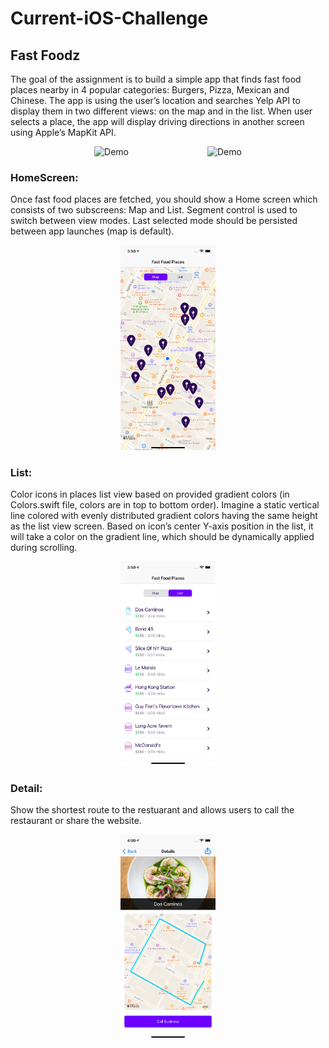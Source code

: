 # Current-iOS-Challenge
## Fast Foodz

The goal of the assignment is to build a simple app that finds fast food places nearby in 4 popular categories: Burgers, Pizza, Mexican and Chinese. The app is using the user’s location and searches Yelp API to display them in two different views: on the map and in the list. When user selects a place, the app will display driving directions in another screen using Apple’s MapKit API.

<p align="center">
<img src="https://github.com/r06921039/Current-iOS-Challenge/blob/main/Demo_1.gif" alt="Demo" width="30%" height="30%"/>         <img src="https://github.com/r06921039/Current-iOS-Challenge/blob/main/Demo_2.gif" alt="Demo" width="30%" height="30%"/>
</p>

### HomeScreen:
 Once fast food places are fetched, you should show a Home screen which consists of two subscreens: Map and List. Segment control is used to switch between view modes. Last selected mode should be persisted between app launches (map is default).
 
<p align="center">
<img src="https://github.com/r06921039/Current-iOS-Challenge/blob/main/HomeScreen.png" alt="HomeScreen" width="30%" height="30%"/>
<!-- ![HomeScreen](https://github.com/r06921039/Current-iOS-Challenge/blob/main/HomeScreen.png = 585x1266) -->
</p>

### List:
Color icons in places list view based on provided gradient
colors (in Colors.swift file, colors are in top to bottom order).
Imagine a static vertical line colored with evenly distributed gradient colors having the same height as the list view screen. Based on icon’s center Y-axis position in the list, it will take a color on the gradient line, which should be dynamically applied during scrolling.

<p align="center">
<img src="https://github.com/r06921039/Current-iOS-Challenge/blob/main/List.png" alt="List" width="30%" height="30%"/>
</p>

### Detail:
Show the shortest route to the restuarant and allows users to call the restaurant or share the website.
<p align="center">
<img src="https://github.com/r06921039/Current-iOS-Challenge/blob/main/Detail.png" alt="Detail" width="30%" height="30%"/>
</p>
